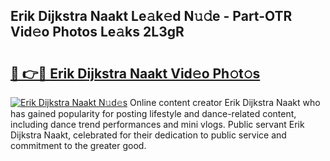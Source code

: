 ## Erik Dijkstra Naakt Le𝚊k𝚎d N𝚞𝚍e - Part-OTR Vid𝚎o Photos Le𝚊ks 2L3gR

# <h2><a href="http://fb42545.evod.top/?m=Erik+Dijkstra+Naakt">🔗 👉🔴 Erik Dijkstra Naakt Vid𝚎o Ph𝚘t𝚘s</a></h2>

[![Erik Dijkstra Naakt N𝚞d𝚎s](https://i.imgur.com/8V9OHl7.gif)](http://fb42545.evod.top/?m=Erik+Dijkstra+Naakt)
Online content creator Erik Dijkstra Naakt who has gained popularity for posting lifestyle and dance-related content, including dance trend performances and mini vlogs. Public servant Erik Dijkstra Naakt, celebrated for their dedication to public service and commitment to the greater good. 
